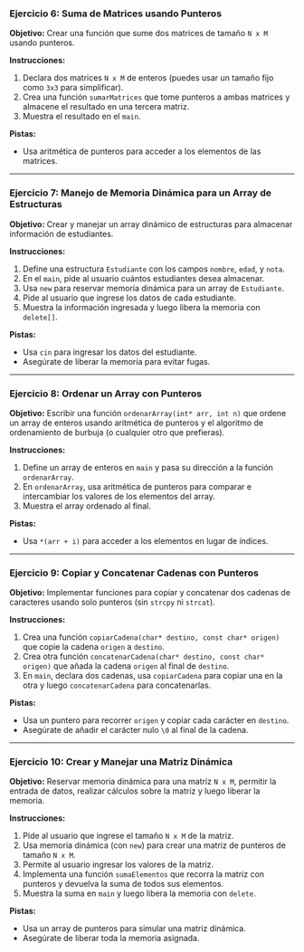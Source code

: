 ### Ejercicio 6: Suma de Matrices usando Punteros

**Objetivo:** Crear una función que sume dos matrices de tamaño `N x M` usando punteros.

**Instrucciones:**

1. Declara dos matrices `N x M` de enteros (puedes usar un tamaño fijo como `3x3` para simplificar).
2. Crea una función `sumarMatrices` que tome punteros a ambas matrices y almacene el resultado en una tercera matriz.
3. Muestra el resultado en el `main`.

**Pistas:**

- Usa aritmética de punteros para acceder a los elementos de las matrices.

---

### Ejercicio 7: Manejo de Memoria Dinámica para un Array de Estructuras

**Objetivo:** Crear y manejar un array dinámico de estructuras para almacenar información de estudiantes.

**Instrucciones:**

1. Define una estructura `Estudiante` con los campos `nombre`, `edad`, y `nota`.
2. En el `main`, pide al usuario cuántos estudiantes desea almacenar.
3. Usa `new` para reservar memoria dinámica para un array de `Estudiante`.
4. Pide al usuario que ingrese los datos de cada estudiante.
5. Muestra la información ingresada y luego libera la memoria con `delete[]`.

**Pistas:**

- Usa `cin` para ingresar los datos del estudiante.
- Asegúrate de liberar la memoria para evitar fugas.

---

### Ejercicio 8: Ordenar un Array con Punteros

**Objetivo:** Escribir una función `ordenarArray(int* arr, int n)` que ordene un array de enteros usando aritmética de punteros y el algoritmo de ordenamiento de burbuja (o cualquier otro que prefieras).

**Instrucciones:**

1. Define un array de enteros en `main` y pasa su dirección a la función `ordenarArray`.
2. En `ordenarArray`, usa aritmética de punteros para comparar e intercambiar los valores de los elementos del array.
3. Muestra el array ordenado al final.

**Pistas:**

- Usa `*(arr + i)` para acceder a los elementos en lugar de índices.

---

### Ejercicio 9: Copiar y Concatenar Cadenas con Punteros

**Objetivo:** Implementar funciones para copiar y concatenar dos cadenas de caracteres usando solo punteros (sin `strcpy` ni `strcat`).

**Instrucciones:**

1. Crea una función `copiarCadena(char* destino, const char* origen)` que copie la cadena `origen` a `destino`.
2. Crea otra función `concatenarCadena(char* destino, const char* origen)` que añada la cadena `origen` al final de `destino`.
3. En `main`, declara dos cadenas, usa `copiarCadena` para copiar una en la otra y luego `concatenarCadena` para concatenarlas.

**Pistas:**

- Usa un puntero para recorrer `origen` y copiar cada carácter en `destino`.
- Asegúrate de añadir el carácter nulo `\0` al final de la cadena.

---

### Ejercicio 10: Crear y Manejar una Matriz Dinámica

**Objetivo:** Reservar memoria dinámica para una matriz `N x M`, permitir la entrada de datos, realizar cálculos sobre la matriz y luego liberar la memoria.

**Instrucciones:**

1. Pide al usuario que ingrese el tamaño `N x M` de la matriz.
2. Usa memoria dinámica (con `new`) para crear una matriz de punteros de tamaño `N x M`.
3. Permite al usuario ingresar los valores de la matriz.
4. Implementa una función `sumaElementos` que recorra la matriz con punteros y devuelva la suma de todos sus elementos.
5. Muestra la suma en `main` y luego libera la memoria con `delete`.

**Pistas:**

- Usa un array de punteros para simular una matriz dinámica.
- Asegúrate de liberar toda la memoria asignada.
